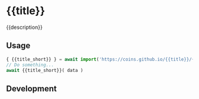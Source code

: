 # {{title}}
{{description}}

## Usage 

```javascript
{ {{title_short}} } = await import('https://coins.github.io/{{title}}/{{title_short}}.js');
// Do something...
await {{title_short}}( data )
```

## Development 